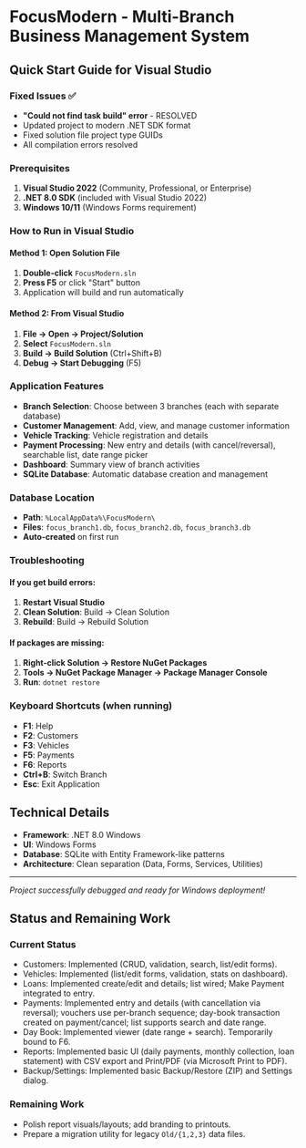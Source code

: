 # FocusModern - Multi-Branch Business Management System

## Quick Start Guide for Visual Studio

### Fixed Issues ✅
- **"Could not find task build" error** - RESOLVED
- Updated project to modern .NET SDK format
- Fixed solution file project type GUIDs
- All compilation errors resolved

### Prerequisites
1. **Visual Studio 2022** (Community, Professional, or Enterprise)
2. **.NET 8.0 SDK** (included with Visual Studio 2022)
3. **Windows 10/11** (Windows Forms requirement)

### How to Run in Visual Studio

#### Method 1: Open Solution File
1. **Double-click** `FocusModern.sln` 
2. **Press F5** or click "Start" button
3. Application will build and run automatically

#### Method 2: From Visual Studio
1. **File → Open → Project/Solution**
2. **Select** `FocusModern.sln`
3. **Build → Build Solution** (Ctrl+Shift+B)
4. **Debug → Start Debugging** (F5)

### Application Features
- **Branch Selection**: Choose between 3 branches (each with separate database)
- **Customer Management**: Add, view, and manage customer information
- **Vehicle Tracking**: Vehicle registration and details
- **Payment Processing**: New entry and details (with cancel/reversal), searchable list, date range picker
- **Dashboard**: Summary view of branch activities
- **SQLite Database**: Automatic database creation and management

### Database Location
- **Path**: `%LocalAppData%\FocusModern\`
- **Files**: `focus_branch1.db`, `focus_branch2.db`, `focus_branch3.db`
- **Auto-created** on first run

### Troubleshooting

#### If you get build errors:
1. **Restart Visual Studio**
2. **Clean Solution**: Build → Clean Solution
3. **Rebuild**: Build → Rebuild Solution

#### If packages are missing:
1. **Right-click Solution → Restore NuGet Packages**
2. **Tools → NuGet Package Manager → Package Manager Console**
3. **Run**: `dotnet restore`

### Keyboard Shortcuts (when running)
- **F1**: Help
- **F2**: Customers
- **F3**: Vehicles  
- **F5**: Payments
- **F6**: Reports
- **Ctrl+B**: Switch Branch
- **Esc**: Exit Application

## Technical Details
- **Framework**: .NET 8.0 Windows
- **UI**: Windows Forms
- **Database**: SQLite with Entity Framework-like patterns
- **Architecture**: Clean separation (Data, Forms, Services, Utilities)

---
*Project successfully debugged and ready for Windows deployment!*

## Status and Remaining Work

### Current Status
- Customers: Implemented (CRUD, validation, search, list/edit forms).
- Vehicles: Implemented (list/edit forms, validation, stats on dashboard).
- Loans: Implemented create/edit and details; list wired; Make Payment integrated to entry.
- Payments: Implemented entry and details (with cancellation via reversal); vouchers use per-branch sequence; day-book transaction created on payment/cancel; list supports search and date range.
- Day Book: Implemented viewer (date range + search). Temporarily bound to F6.
 - Reports: Implemented basic UI (daily payments, monthly collection, loan statement) with CSV export and Print/PDF (via Microsoft Print to PDF).
 - Backup/Settings: Implemented basic Backup/Restore (ZIP) and Settings dialog.

### Remaining Work
 - Polish report visuals/layouts; add branding to printouts.
 - Prepare a migration utility for legacy `Old/{1,2,3}` data files.
